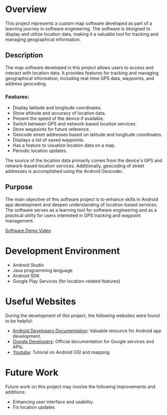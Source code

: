# Overview

This project represents a custom map software developed as part of a learning journey in software engineering. The software is designed to display and utilize location data, making it a valuable tool for tracking and managing geographical information.

## Description

The map software developed in this project allows users to access and interact with location data. It provides features for tracking and managing geographical information, including real-time GPS data, waypoints, and address geocoding.

### Features:
- Display latitude and longitude coordinates.
- Show altitude and accuracy of location data.
- Present the speed of the device if available.
- Switch between GPS and network-based location services.
- Store waypoints for future reference.
- Geocode street addresses based on latitude and longitude coordinates.
- Displays a list of saved waypoints.
- Has a feature to visualize location data on a map.
- Periodic location updates.

The source of the location data primarily comes from the device's GPS and network-based location services. Additionally, geocoding of street addresses is accomplished using the Android Geocoder.

## Purpose

The main objective of this software project is to enhance skills in Android app development and deepen understanding of location-based services. The software serves as a learning tool for software engineering and as a practical utility for users interested in GPS tracking and waypoint management.

[Software Demo Video](http://youtube.link.goes.here)

# Development Environment

- Android Studio
- Java programming language
- Android SDK
- Google Play Services (for location-related features)

# Useful Websites

During the development of this project, the following websites were found to be helpful:

- [Android Developers Documentation](https://developer.android.com/): Valuable resource for Android app development.
- [Google Developers](https://developers.google.com): Official documentation for Google services and APIs.
- [Youtube](https://www.youtube.com/watch?v=_xUcYfbtfsI): Tutorial on Android GSI and mapping

# Future Work

Future work on this project may involve the following improvements and additions:

- Enhancing user interface and usability.
- Fix location updates
